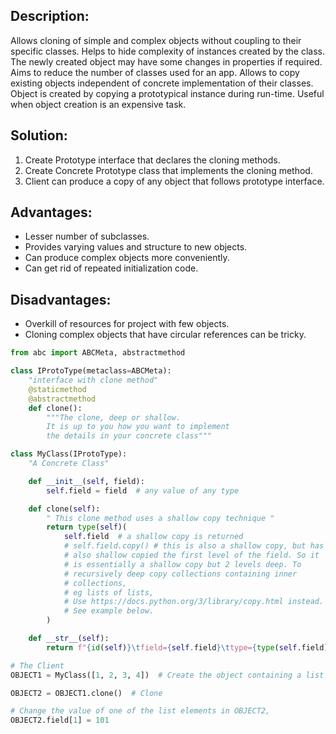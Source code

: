 ## Description:
Allows cloning of simple and complex objects without coupling to their specific classes. Helps to hide complexity of instances created by the class. The newly created object may have some changes in properties if required. Aims to reduce the number of classes used for an app. Allows to copy existing objects independent of concrete implementation of their classes. Object is created by copying a prototypical instance during run-time. Useful when object creation is an expensive task.

## Solution:
1) Create Prototype interface that declares the cloning methods. 
2) Create Concrete Prototype class that implements the cloning method.
3) Client can produce a copy of any object that follows prototype interface.

## Advantages:
- Lesser number of subclasses.
- Provides varying values and structure to new objects.
- Can produce complex objects more conveniently.
- Can get rid of repeated initialization code.

## Disadvantages:
- Overkill of resources for project with few objects.
- Cloning complex objects that have circular references can be tricky.

```python
from abc import ABCMeta, abstractmethod

class IProtoType(metaclass=ABCMeta):
    "interface with clone method"
    @staticmethod
    @abstractmethod
    def clone():
        """The clone, deep or shallow.
        It is up to you how you want to implement
        the details in your concrete class"""

class MyClass(IProtoType):
    "A Concrete Class"

    def __init__(self, field):
        self.field = field  # any value of any type

    def clone(self):
        " This clone method uses a shallow copy technique "
        return type(self)(
            self.field  # a shallow copy is returned
            # self.field.copy() # this is also a shallow copy, but has
            # also shallow copied the first level of the field. So it
            # is essentially a shallow copy but 2 levels deep. To
            # recursively deep copy collections containing inner
            # collections,
            # eg lists of lists,
            # Use https://docs.python.org/3/library/copy.html instead.
            # See example below.
        )

    def __str__(self):
        return f"{id(self)}\tfield={self.field}\ttype={type(self.field)}"

# The Client
OBJECT1 = MyClass([1, 2, 3, 4])  # Create the object containing a list

OBJECT2 = OBJECT1.clone()  # Clone

# Change the value of one of the list elements in OBJECT2,
OBJECT2.field[1] = 101
```
